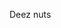 Deez nuts
<!---
LolStand/LolStand is a ✨ special ✨ repository because its `README.md` (this file) appears on your GitHub profile.
You can click the Preview link to take a look at your changes.
--->
